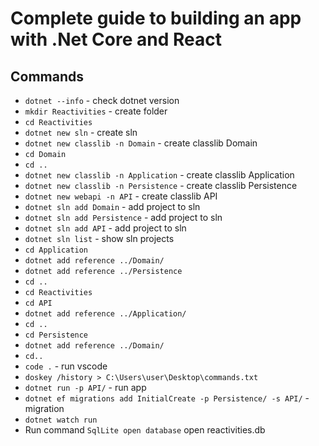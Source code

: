 # Complete guide to building an app with .Net Core and React
## Commands
* `dotnet --info` -  check dotnet version
* `mkdir Reactivities` - create folder
* `cd Reactivities` 
* `dotnet new sln` - create sln
* `dotnet new classlib -n Domain` - create classlib Domain
* `cd Domain`
* `cd ..`
* `dotnet new classlib -n Application` - create classlib Application
* `dotnet new classlib -n Persistence` - create classlib Persistence
* `dotnet new webapi -n API` - create classlib API
* `dotnet sln add Domain` - add project to sln
* `dotnet sln add Persistence` - add project to sln
* `dotnet sln add API` - add project to sln
* `dotnet sln list` - show sln projects
* `cd Application`
* `dotnet add reference ../Domain/`
* `dotnet add reference ../Persistence`
* `cd ..`
* `cd Reactivities`
* `cd API`
* `dotnet add reference ../Application/`
* `cd ..`
* `cd Persistence`
* `dotnet add reference ../Domain/`
* `cd..`
* `code .` - run vscode
* `doskey /history > C:\Users\user\Desktop\commands.txt`
* `dotnet run -p API/` - run app
* `dotnet ef migrations add InitialCreate -p Persistence/ -s API/` - migration
* `dotnet watch run`
* Run command `SqlLite open database` open reactivities.db
